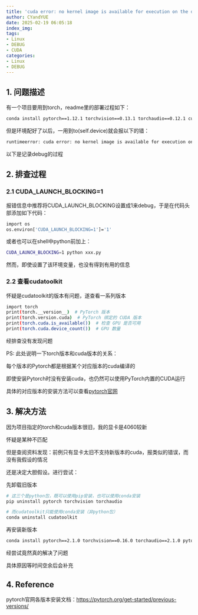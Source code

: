 ```yaml
---
title: 'cuda error: no kernel image is available for execution on the device'
author: CYandYUE
date: 2025-02-19 06:05:18
index_img:
tags:
- Linux
- DEBUG
- CUDA
categories:
- Linux
- DEBUG
---
```


## 1. 问题描述
有一个项目要用到torch，readme里的部署过程如下：
```bash
conda install pytorch==1.12.1 torchvision==0.13.1 torchaudio==0.12.1 cudatoolkit=11.6 -c pytorch -c conda-forge
```
但是环境配好了以后，一用到to(self.device)就会报以下的错：
```bash
runtimeerror: cuda error: no kernel image is available for execution on the device
```
以下是记录debug的过程

## 2. 排查过程
### 2.1 CUDA_LAUNCH_BLOCKING=1
报错信息中推荐将CUDA_LAUNCH_BLOCKING设置成1来debug，于是在代码头部添加如下代码：
```bash
import os
os.environ['CUDA_LAUNCH_BLOCKING=1']='1'
```
或者也可以在shell中python前加上：
```bash
CUDA_LAUNCH_BLOCKING=1 python xxx.py
```

然而，即使设置了该环境变量，也没有得到有用的信息

### 2.2 查看cudatoolkit
怀疑是cudatoolkit的版本有问题，遂查看一系列版本
```bash
import torch
print(torch.__version__)  # PyTorch 版本
print(torch.version.cuda)  # PyTorch 绑定的 CUDA 版本
print(torch.cuda.is_available())  # 检查 GPU 是否可用
print(torch.cuda.device_count())  # GPU 数量
```
经排查没有发现问题

PS: 此处说明一下torch版本和cuda版本的关系：

每个版本的Pytorch都是根据某个对应版本的cuda编译的

即使安装Pytorch时没有安装cuda，也仍然可以使用PyTorch内置的CUDA运行

具体的对应版本的安装方法可以查看[pytorch官网](https://pytorch.org/get-started/previous-versions/)

## 3. 解决方法
因为项目指定的torch和cuda版本很旧，我的显卡是4060较新

怀疑是某种不匹配

但是查阅资料发现：前例只有显卡太旧不支持新版本的cuda，报类似的错误，而没有我假设的情况

还是决定大胆假设。进行尝试：

先卸载旧版本
```bash
# 这三个是python包，既可以使用pip安装，也可以使用conda安装
pip uninstall pytorch torchvision torchaudio

# 而cudatoolkit只能使用conda安装（非python包）
conda uninstall cudatoolkit
```

再安装新版本
```bash
conda install pytorch==2.1.0 torchvision==0.16.0 torchaudio==2.1.0 pytorch-cuda=12.1 -c pytorch -c nvidia
```

经尝试竟然真的解决了问题

具体原因等时间空余后会补充

## 4. Reference
pytorch官网各版本安装文档：https://pytorch.org/get-started/previous-versions/